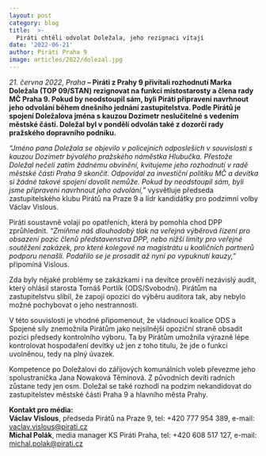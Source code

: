 ```yaml
---
layout: post
category: blog
title:  >-
  Piráti chtěli odvolat Doležala, jeho rezignaci vítají
date: '2022-06-21'
author: Piráti Praha 9
image: articles/2022/dolezal.jpg
---
```

*21. června 2022, Praha* **– Piráti z Prahy 9 přivítali rozhodnutí Marka Doležala (TOP 09/STAN) rezignovat na funkci místostarosty a člena rady MČ Praha 9. Pokud by neodstoupil sám, byli Piráti připraveni navrhnout jeho odvolání během dnešního jednání zastupitelstva. Podle Pirátů je spojení Doležalova jména s kauzou Dozimetr neslučitelné s vedením městské části. Doležal byl v pondělí odvolán také z dozorčí rady pražského dopravního podniku.**

*“Jméno pana Doležala se objevilo v policejních odposleších v souvislosti s kauzou Dozimetr bývalého pražského náměstka Hlubučka. Přestože Doležal nečelí zatím žádnému obvinění, kvitujeme jeho rozhodnutí v radě městské části Praha 9 skončit. Odpovídal za investiční politiku MČ a devítka si žádné takové spojení dovolit nemůže. Pokud by neodstoupil sám, byli jsme připraveni navrhnout jeho odvolání,”* vysvětluje předseda zastupitelského klubu Pirátů na Praze 9 a lídr kandidátky pro podzimní volby Václav Vislous.

Piráti soustavně volají po opatřeních, která by pomohla chod DPP zprůhlednit. *“Zmiňme náš dlouhodobý tlak na veřejná výběrová řízení pro obsazení pozic členů představenstva DPP, nebo nižší limity pro veřejné soutěžení zakázek, pro které kolegové na magistrátu u koaličních partnerů podporu nenašli. Podařilo se je prosadit až nyní po vypuknutí kauzy,”* připomíná Vislous.

Zda byly nějaké problémy se zakázkami i na devítce prověří nezávislý audit, který ohlásil starosta Tomáš Portlík (ODS/Svobodní). Pirátům na zastupitelstvu slíbil, že zapojí opozici do výběru auditora tak, aby nebylo možné pochybovat o jeho nestrannosti.

V této souvislosti je vhodné připomenout, že vládnoucí koalice ODS a Spojené síly znemožnila Pirátům jako nejsilnější opoziční straně obsadit pozici předsedy kontrolního výboru. Ta by Pirátům umožnila výrazně lépe kontrolovat hospodaření devítky už jen z toho titulu, že jde o funkci uvolněnou, tedy na plný úvazek.

Kompetence po Doležalovi do zářijových komunálních voleb převezme jeho spolustranička Jana Nowaková Těmínová. Z původních devíti radních zůstane tedy jen osm. Doležal se také rozhodl na podzim nekandidovat do zastupitelstev městské části Praha 9 a hlavního města Prahy.
 
**Kontakt pro média:**<br>
**Václav Vislous**, předseda Pirátů na Praze 9, tel: +420 777 954 389, e-mail: [vaclav.vislous@pirati.cz](mailto:vaclav.vislous@pirati.cz)<br>
**Michal Polák**, media manager KS Piráti Praha, tel: +420 608 517 127, e-mail: [michal.polak@pirati.cz](mailto:michal.polak@pirati.cz)
